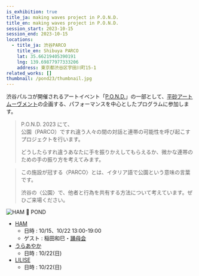 ```yaml
---
is_exhibition: true
title_ja: making waves project in P.O.N.D.
title_en: making waves project in P.O.N.D.
session_start: 2023-10-15
session_end: 2023-10-15
locations:
  - title_ja: 渋谷PARCO
    title_en: Shibuya PARCO
    lat: 35.66219405390191
    lng: 139.69877977333206
    address: 東京都渋谷区宇田川町15-1
related_works: []
thumbnail: /pond23/thumbnail.jpg
---
```


渋谷パルコが開催されるアートイベント「[P.O.N.D.](https://pond.parco.jp/)」の一部として、[平砂アートムーヴメント](https://hirasunaartmovement.org/)の企画する、パフォーマンスを中心としたプログラムに参加します。

> P.O.N.D. 2023 にて、<br>公園（PARCO）ですれ違う人々の間の対話と連帯の可能性を呼び起こすプロジェクトを行います。
>
> どうしたらすれ違うあなたに手を振りかえしてもらえるか、微かな連帯のための手の振り方を考えてみます。

> この施設が冠する〈PARCO〉とは、イタリア語で公園という意味の言葉です。
>
> 渋谷の〈公園〉で、他者と行為を共有する方法について考えています。ぜひご来場ください。

![HAM 👋 POND](/pond23/thumbnail.jpg)

- [HAM](https://hirasunaartmovement.org/)
  - 日時 : 10/15、10/22 13:00-19:00
  - ゲスト : 稲田和巳・[踊母会](https://twitter.com/youbo_kai)
- [うらあやか](https://urayaka.jimdofree.com/)
  - 日時 : 10/22(日)
- [LILISE](https://paralyzedpaula.wixsite.com/paralyzedpaula)
  - 日時 : 10/22(日)

